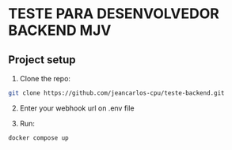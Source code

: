 # TESTE PARA DESENVOLVEDOR BACKEND MJV

## Project setup

1. Clone the repo:

```bash
git clone https://github.com/jeancarlos-cpu/teste-backend.git
```

2. Enter your webhook url on .env file

3. Run:

```bash
docker compose up
```